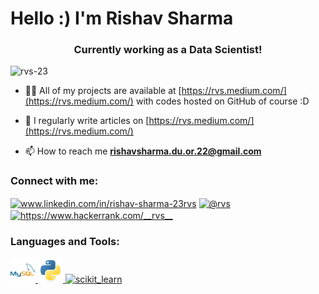 <h1 align="left">Hello :) I'm Rishav Sharma</h1>
<h3 align="center">Currently working as a Data Scientist! </h3>

<p align="left"> <img src="https://komarev.com/ghpvc/?username=rvs-23&label=Profile%20views&color=0e75b6&style=flat" alt="rvs-23" /> </p>

- 👨‍💻 All of my projects are available at [https://rvs.medium.com/](https://rvs.medium.com/) with codes hosted on GitHub of course :D

- 📝 I regularly write articles on [https://rvs.medium.com/](https://rvs.medium.com/)

- 📫 How to reach me **rishavsharma.du.or.22@gmail.com**


<h3 align="left">Connect with me:</h3>
<p align="left">
<a href="https://www.linkedin.com/in/rishav-sharma-23rvs/" target="blank"><img align="center" src="https://raw.githubusercontent.com/rahuldkjain/github-profile-readme-generator/master/src/images/icons/Social/linked-in-alt.svg" alt="www.linkedin.com/in/rishav-sharma-23rvs" height="30" width="40" /></a>
<a href="https://medium.com/@rvs" target="blank"><img align="center" src="https://raw.githubusercontent.com/rahuldkjain/github-profile-readme-generator/master/src/images/icons/Social/medium.svg" alt="@rvs" height="30" width="40" /></a>
<a href="https://www.hackerrank.com/__rvs__" target="blank"><img align="center" src="https://raw.githubusercontent.com/rahuldkjain/github-profile-readme-generator/master/src/images/icons/Social/hackerrank.svg" alt="https://www.hackerrank.com/__rvs__" height="30" width="40" /></a>
</p>

<h3 align="left">Languages and Tools:</h3>
<p align="left"> <a href="https://www.mysql.com/" target="_blank"> <img src="https://raw.githubusercontent.com/devicons/devicon/master/icons/mysql/mysql-original-wordmark.svg" alt="mysql" width="40" height="40"/> </a>
<a href="https://www.python.org" target="_blank"> <img src="https://raw.githubusercontent.com/devicons/devicon/master/icons/python/python-original.svg" alt="python" width="40" height="40"/> </a> <a href="https://scikit-learn.org/" target="_blank"> <img src="https://upload.wikimedia.org/wikipedia/commons/0/05/Scikit_learn_logo_small.svg" alt="scikit_learn" width="40" height="40"/> </a> </p>
